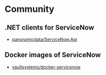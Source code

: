 # Community

## .NET clients for ServiceNow

* [panoramicdata/ServiceNow.Api](https://github.com/panoramicdata/ServiceNow.Api)

## Docker images of ServiceNow

* [vaultsystems/docker-servicenow](https://github.com/vaultsystems/docker-servicenow)
